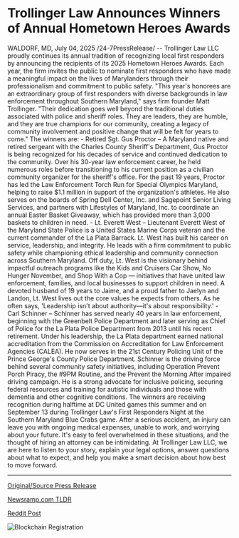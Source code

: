 # Trollinger Law Announces Winners of Annual Hometown Heroes Awards

WALDORF, MD, July 04, 2025 /24-7PressRelease/ -- Trollinger Law LLC proudly continues its annual tradition of recognizing local first responders by announcing the recipients of its 2025 Hometown Heroes Awards.  Each year, the firm invites the public to nominate first responders who have made a meaningful impact on the lives of Marylanders through their professionalism and commitment to public safety.  "This year's honorees are an extraordinary group of first responders with diverse backgrounds in law enforcement throughout Southern Maryland," says firm founder Matt Trollinger. "Their dedication goes well beyond the traditional duties associated with police and sheriff roles. They are leaders, they are humble, and they are true champions for our community, creating a legacy of community involvement and positive change that will be felt for years to come."  The winners are:  - Retired Sgt. Gus Proctor – A Maryland native and retired sergeant with the Charles County Sheriff's Department, Gus Proctor is being recognized for his decades of service and continued dedication to the community. Over his 30-year law enforcement career, he held numerous roles before transitioning to his current position as a civilian community organizer for the sheriff's office. For the past 19 years, Proctor has led the Law Enforcement Torch Run for Special Olympics Maryland, helping to raise $1.1 million in support of the organization's athletes. He also serves on the boards of Spring Dell Center, Inc. and Sagepoint Senior Living Services, and partners with Lifestyles of Maryland, Inc. to coordinate an annual Easter Basket Giveaway, which has provided more than 3,000 baskets to children in need.  - Lt. Everett West – Lieutenant Everett West of the Maryland State Police is a United States Marine Corps veteran and the current commander of the La Plata Barrack. Lt. West has built his career on service, leadership, and integrity. He leads with a firm commitment to public safety while championing ethical leadership and community connection across Southern Maryland. Off duty, Lt. West is the visionary behind impactful outreach programs like the Kids and Cruisers Car Show, No Hunger November, and Shop With a Cop — initiatives that have united law enforcement, families, and local businesses to support children in need. A devoted husband of 19 years to Jaime, and a proud father to Jaelyn and Landon, Lt. West lives out the core values he expects from others. As he often says, 'Leadership isn't about authority—it's about responsibility.'  - Carl Schinner – Schinner has served nearly 40 years in law enforcement, beginning with the Greenbelt Police Department and later serving as Chief of Police for the La Plata Police Department from 2013 until his recent retirement. Under his leadership, the La Plata department earned national accreditation from the Commission on Accreditation for Law Enforcement Agencies (CALEA). He now serves in the 21st Century Policing Unit of the Prince George's County Police Department. Schinner is the driving force behind several community safety initiatives, including Operation Prevent Porch Piracy, the #9PM Routine, and the Prevent the Morning After impaired driving campaign. He is a strong advocate for inclusive policing, securing federal resources and training for autistic individuals and those with dementia and other cognitive conditions.  The winners are receiving recognition during halftime at DC United games this summer and on September 13 during Trollinger Law's First Responders Night at the Southern Maryland Blue Crabs game.  After a serious accident, an injury can leave you with ongoing medical expenses, unable to work, and worrying about your future. It's easy to feel overwhelmed in these situations, and the thought of hiring an attorney can be intimidating. At Trollinger Law LLC, we are here to listen to your story, explain your legal options, answer questions about what to expect, and help you make a smart decision about how best to move forward. 

---

[Original/Source Press Release](https://www.24-7pressrelease.com/press-release/524568/trollinger-law-announces-winners-of-annual-hometown-heroes-awards)
                    

[Newsramp.com TLDR](https://newsramp.com/curated-news/trollinger-law-llc-honors-2025-hometown-heroes-for-outstanding-community-service/c4acacccfecf600236a3fc01f1d7d340) 

 



[Reddit Post](https://www.reddit.com/r/newsramp/comments/1lrclky/trollinger_law_llc_honors_2025_hometown_heroes/) 



![Blockchain Registration](https://cdn.newsramp.app/24-7PressRelease/qrcode/257/4/xenowlbL.webp)
